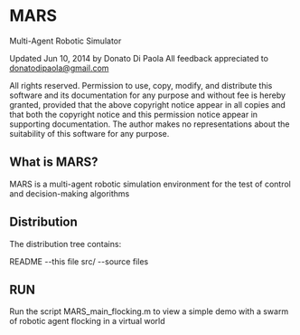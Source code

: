 MARS
======
Multi-Agent Robotic Simulator

Updated Jun 10, 2014 by Donato Di Paola 
All feedback appreciated to donatodipaola@gmail.com
 
All rights reserved. Permission to use, copy, modify, and distribute this software and its documentation for any purpose and without fee is hereby granted, provided that the above copyright notice appear in all copies and that both the copyright notice and this permission notice appear in supporting documentation. The author makes no representations about the suitability of this software for any purpose.


What is MARS?
-----
MARS is a multi-agent robotic simulation environment for the test of control and decision-making algorithms 

Distribution
-----
The distribution tree contains: 

README
	--this file
src/ 
	--source files

RUN
-----
Run the script MARS_main_flocking.m to view a simple demo with a swarm of robotic agent flocking in a virtual world

